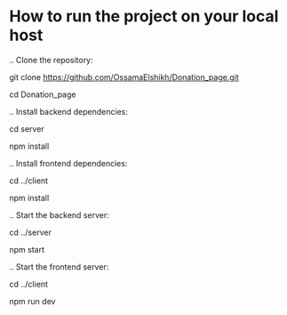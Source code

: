  # How to run the project on your local host


.. Clone the repository:


git clone https://github.com/OssamaElshikh/Donation_page.git

cd Donation_page



.. Install backend dependencies:


cd server

npm install



.. Install frontend dependencies:


cd ../client

npm install




.. Start the backend server:


cd ../server

npm start

.. Start the frontend server:

cd ../client

npm run dev

